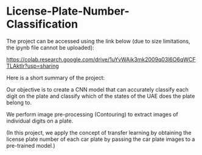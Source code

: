 # License-Plate-Number-Classification

The project can be accessed using the link below (due to size limitations, the ipynb file cannot be uploaded):

https://colab.research.google.com/drive/1uYvWAik3mk2009q03l6O6qWCFTLAktIr?usp=sharing

Here is a short summary of the project:

Our objective is to create a CNN model that can accurately classify each digit on the plate and classify which of the states of the UAE does the plate belong to.

We perform image pre-processing (Contouring) to extract images of individual digits on a plate.

(In this project, we apply the concept of transfer learning by obtaining the license plate number of each car plate by passing the car plate images to a pre-trained model.)
